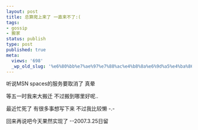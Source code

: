 ```yaml
---
layout: post
title: 总算爬上来了 一直来不了:(
tags:
- gossip
- 搬家
status: publish
type: post
published: true
meta:
  views: '698'
  _wp_old_slug: '%e6%80%bb%e7%ae%97%e7%88%ac%e4%b8%8a%e6%9d%a5%e4%ba%86-%e4%b8%80%e7%9b%b4%e6%9d%a5%e4%b8%8d%e4%ba%86'
---
```

听说MSN spaces的服务要取消了 真晕

等五一时我来大搬迁 不过搬到哪里好呢..

最近忙死了 有很多事想写下来 不过我比较懒 -.-

回来再说吧今天果然实现了 --2007.3.25日留
